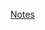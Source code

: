[Notes]([https://github.com/user/repo/blob/branch/other_file.md](https://github.com/michaelokoroike/Machine-Learning-Portfolio/blob/main/Machine-Learning-Theory/Courses/ML_CourseraSpecialization/Course1_Supervised_Machine_Learning_Regression%26Classification/Week_1/Notes))
